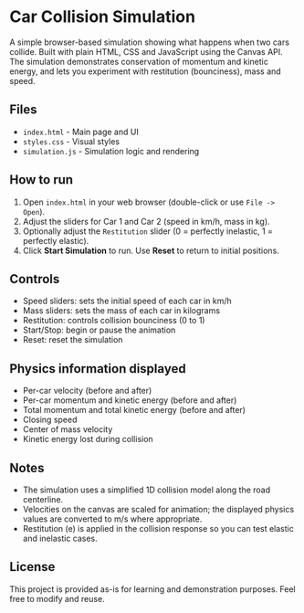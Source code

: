 # Car Collision Simulation

A simple browser-based simulation showing what happens when two cars collide. Built with plain HTML, CSS and JavaScript using the Canvas API. The simulation demonstrates conservation of momentum and kinetic energy, and lets you experiment with restitution (bounciness), mass and speed.

## Files
- `index.html` - Main page and UI
- `styles.css` - Visual styles
- `simulation.js` - Simulation logic and rendering

## How to run
1. Open `index.html` in your web browser (double-click or use `File -> Open`).
2. Adjust the sliders for Car 1 and Car 2 (speed in km/h, mass in kg).
3. Optionally adjust the `Restitution` slider (0 = perfectly inelastic, 1 = perfectly elastic).
4. Click **Start Simulation** to run. Use **Reset** to return to initial positions.

## Controls
- Speed sliders: sets the initial speed of each car in km/h
- Mass sliders: sets the mass of each car in kilograms
- Restitution: controls collision bounciness (0 to 1)
- Start/Stop: begin or pause the animation
- Reset: reset the simulation

## Physics information displayed
- Per-car velocity (before and after)
- Per-car momentum and kinetic energy (before and after)
- Total momentum and total kinetic energy (before and after)
- Closing speed
- Center of mass velocity
- Kinetic energy lost during collision

## Notes
- The simulation uses a simplified 1D collision model along the road centerline.
- Velocities on the canvas are scaled for animation; the displayed physics values are converted to m/s where appropriate.
- Restitution (e) is applied in the collision response so you can test elastic and inelastic cases.

## License
This project is provided as-is for learning and demonstration purposes. Feel free to modify and reuse.
